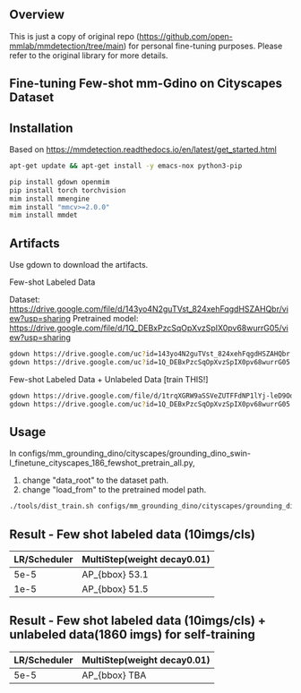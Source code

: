 ## Overview
This is just a copy of original repo (https://github.com/open-mmlab/mmdetection/tree/main) for personal fine-tuning purposes. Please refer to the original library for more details.

## Fine-tuning Few-shot mm-Gdino on Cityscapes Dataset

## Installation

Based on https://mmdetection.readthedocs.io/en/latest/get_started.html

```bash
apt-get update && apt-get install -y emacs-nox python3-pip

pip install gdown openmim
pip install torch torchvision
mim install mmengine 
mim install "mmcv>=2.0.0"
mim install mmdet
```

## Artifacts

Use gdown to download the artifacts.

Few-shot Labeled Data

Dataset: https://drive.google.com/file/d/143yo4N2guTVst_824xehFqgdHSZAHQbr/view?usp=sharing
Pretrained model: https://drive.google.com/file/d/1Q_DEBxPzcSqOpXvzSpIX0pv68wurrG05/view?usp=sharing

```bash
gdown https://drive.google.com/uc?id=143yo4N2guTVst_824xehFqgdHSZAHQbr
gdown https://drive.google.com/uc?id=1Q_DEBxPzcSqOpXvzSpIX0pv68wurrG05
```

Few-shot Labeled Data + Unlabeled Data [train THIS!]

```bash
gdown https://drive.google.com/file/d/1trqXGRW9aSSVeZUTFFdNP1lYj-leD9Od/view?usp=sharing
gdown https://drive.google.com/uc?id=1Q_DEBxPzcSqOpXvzSpIX0pv68wurrG05
```

## Usage  
In configs/mm_grounding_dino/cityscapes/grounding_dino_swin-l_finetune_cityscapes_186_fewshot_pretrain_all.py,

1) change "data_root" to the dataset path.
2) change "load_from" to the pretrained model path.

```bash
./tools/dist_train.sh configs/mm_grounding_dino/cityscapes/grounding_dino_swin-l_finetune_cityscapes_186_fewshot_pretrain_all.py 2
```
## Result - Few shot labeled data (10imgs/cls)

| LR/Scheduler   | MultiStep(weight decay0.01)     | 
|----------------|---------------------------------|
| 5e-5           |   AP_{bbox} 53.1                |
| 1e-5           |   AP_{bbox} 51.5                | 

## Result - Few shot labeled data (10imgs/cls) + unlabeled data(1860 imgs) for self-training

| LR/Scheduler   | MultiStep(weight decay0.01)     | 
|----------------|---------------------------------|
| 5e-5           |   AP_{bbox} TBA            |

